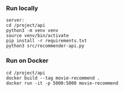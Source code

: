 ### Run locally
```
server:
cd /project/api
python3 -m venv venv
source venv/bin/activate
pip install -r requirements.txt
python3 src/recommender-api.py
```

### Run on Docker
```
cd /project/api
docker build --tag movie-recommend .
docker run -it -p 5000:5000 movie-recommend
```
